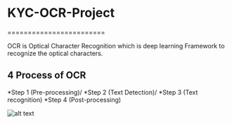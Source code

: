 # KYC-OCR-Project
========================

OCR is Optical Character Recognition which is deep learning Framework to recognize the optical characters.




## 4 Process of OCR 

*Step 1 (Pre-processing)/
*Step 2 (Text Detection)/
*Step 3 (Text recognition)
*Step 4 (Post-processing)

![alt text](http://url/to/img.png)

